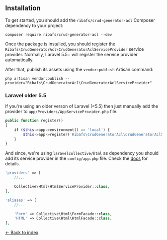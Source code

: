 ## Installation

To get started, you should add the `ribafs/crud-generator-acl` Composer dependency to your project:
```
composer require ribafs/crud-generator-acl --dev
```
Once the package is installed, you should register the `Ribafs\CrudGeneratorAcl\CrudGeneratorAclServiceProvider` service provider. Normally, Laravel 5.5+ will register the service provider automatically.

After that, publish its assets using the `vendor:publish` Artisan command:
```
php artisan vendor:publish --provider="Ribafs\CrudGeneratorAcl\CrudGeneratorAclServiceProvider"
```

### Laravel older 5.5

If you're using an older verson of Laravel (<5.5) then just manually add the provider to `app/Providers/AppServiceProvider.php` file.

```php
public function register()
{
    if ($this->app->environment() == 'local') {
        $this->app->register('Ribafs\CrudGeneratorAcl\CrudGeneratorAclServiceProvider');
    }
}
```

And since, we're using `laravelcollective/html` as dependency you should add its service provider in the `config/app.php` file. Check the [docs](https://laravelcollective.com/docs/master/html) for details.

```php
'providers' => [
    //...

    Collective\Html\HtmlServiceProvider::class,
],

'aliases' => [
    //...

    'Form' => Collective\Html\FormFacade::class,
    'HTML' => Collective\Html\HtmlFacade::class,
],
```

[&larr; Back to index](README.md)
